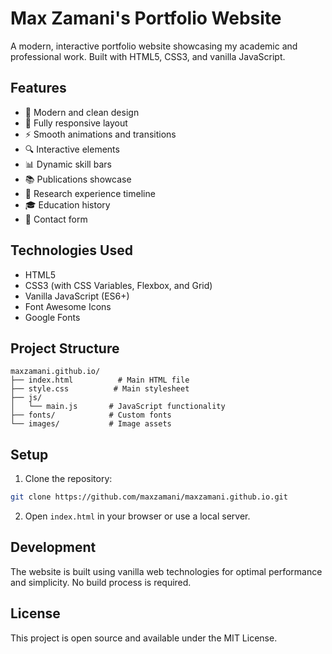 # Max Zamani's Portfolio Website

A modern, interactive portfolio website showcasing my academic and professional work. Built with HTML5, CSS3, and vanilla JavaScript.

## Features

- 🎨 Modern and clean design
- 📱 Fully responsive layout
- ⚡ Smooth animations and transitions
- 🔍 Interactive elements
- 📊 Dynamic skill bars
- 📚 Publications showcase
- 📝 Research experience timeline
- 🎓 Education history
- 📧 Contact form

## Technologies Used

- HTML5
- CSS3 (with CSS Variables, Flexbox, and Grid)
- Vanilla JavaScript (ES6+)
- Font Awesome Icons
- Google Fonts

## Project Structure

```
maxzamani.github.io/
├── index.html          # Main HTML file
├── style.css          # Main stylesheet
├── js/
│   └── main.js       # JavaScript functionality
├── fonts/            # Custom fonts
└── images/           # Image assets
```

## Setup

1. Clone the repository:
```bash
git clone https://github.com/maxzamani/maxzamani.github.io.git
```

2. Open `index.html` in your browser or use a local server.

## Development

The website is built using vanilla web technologies for optimal performance and simplicity. No build process is required.

## License

This project is open source and available under the MIT License.
 

